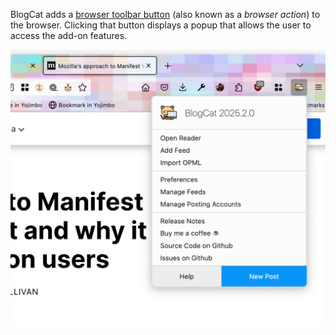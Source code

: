 BlogCat adds a [browser toolbar button](https://developer.mozilla.org/en-US/docs/Mozilla/Add-ons/WebExtensions/user_interface/Toolbar_button) (also known as a _browser action_) to the browser. Clicking that button displays a popup that allows the user to access the add-on features.

![Browser toolbar button](_media/browser-action.png)

